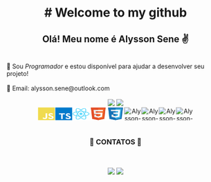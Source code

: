 <div id="divMain" style="text-align:center; margin:0 auto;">
   <div style="display: inline-block;">
      <h1># Welcome to my github</h1>
      <h2>Olá! Meu nome é Alysson Sene ✌️</h2>
      <div align="left">
         <br>
         🔎  Sou <i>Programador </i> e estou disponível para ajudar a desenvolver seu projeto!
         <br>
         <br>
         📩 Email: alysson.sene@outlook.com 
         <br>
         <br>
      </div>
   </div>
      <div>
           <img height="162em" src="https://github-readme-stats.vercel.app/api?username=alyssonsene&count_private=true&show_icons=true&theme=tokyonight">
           <img height="162em" src="https://github-readme-stats.vercel.app/api/top-langs/?username=alyssonsene&layout=compact&theme=tokyonight">
         
   </div>
      <div style="display: flex; justify-content: center"><br>
         <img align="center" alt="Alysson-Js" height="30" width="40" src="https://raw.githubusercontent.com/devicons/devicon/master/icons/javascript/javascript-plain.svg">
         <img align="center" alt="Alysson-TS" height="30" width="40" src="https://raw.githubusercontent.com/devicons/devicon/master/icons/typescript/typescript-plain.svg">
         <img align="center" alt="Alysson-React" height="30" width="40" src="https://raw.githubusercontent.com/devicons/devicon/master/icons/react/react-original.svg">
         <img align="center" alt="Alysson-HTML" height="30" width="40" src="https://raw.githubusercontent.com/devicons/devicon/master/icons/html5/html5-original.svg">
         <img align="center" alt="Alysson-CSS" height="30" width="40" src="https://raw.githubusercontent.com/devicons/devicon/master/icons/css3/css3-original.svg">
         <img align="center" alt="Alysson-Nodejs" height="30" width="40" src="https://cdn.jsdelivr.net/gh/devicons/devicon/icons/nodejs/nodejs-original.svg" />
         <img align="center" alt="Alysson-Mysql" height="30" width="40" src="https://cdn.jsdelivr.net/gh/devicons/devicon/icons/mysql/mysql-original.svg" />
         <img align="center" alt="Alysson-Dart" height="30" width="40" src="https://cdn.jsdelivr.net/gh/devicons/devicon/icons/dart/dart-original.svg" />
         <img align="center" alt="Alysson-vue" height="30" width="40" src="https://cdn.jsdelivr.net/gh/devicons/devicon/icons/vuejs/vuejs-original.svg" />
      </div>
   </div>
<div align="center">
   <br>
   <h3>🤝 CONTATOS 🤝</h3> 
   <br>
   <br>
   <a href="https://www.linkedin.com/in/alyssonsene" target="_blank"><img src="https://img.shields.io/badge/-LinkedIn-%230077B5?style=for-the-badge&logo=linkedin&logoColor=white" target="_blank"></a> 
   <a href="https://instagram.com/alysson_sene" target="_blank"><img src="https://img.shields.io/badge/-Instagram-%23E4405F?style=for-the-badge&logo=instagram&logoColor=white" target="_blank"></a>
</div>
